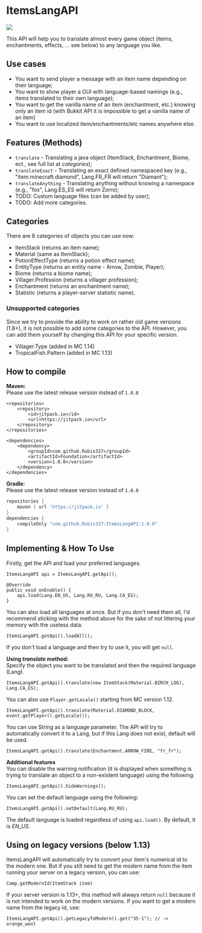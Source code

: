 # ItemsLangAPI
[![](https://jitpack.io/v/Rubix327/ItemsLangAPI.svg)](https://jitpack.io/#Rubix327/ItemsLangAPI)

This API will help you to translate almost every game object (items, enchantments, effects, ... see below) to any language you like.

## Use cases
- You want to send player a message with an item name depending on their language;
- You want to show player a GUI with language-based namings (e.g., items translated to their own language);
- You want to get the vanilla name of an item (enchantment, etc.) knowing only an item id (with Bukkit API it is impossible to get a vanilla name of an item)
- You want to use localized item/enchantments/etc names anywhere else.

## Features (Methods)
- `translate` - Translating a java object (ItemStack, Enchantment, Biome, ect., see full list at *categories*);
- `translateExact` - Translating an exact defined namespaced key (e.g., "item.minecraft.diamond", Lang.FR_FR will return "Diamant");
- `translateAnything` - Translating anything without knowing a namespace (e.g., "fox", Lang.ES_ES will return Zorro);
- TODO: Custom language files (can be added by user);
- TODO: Add more categories.

## Categories

There are 8 categories of objects you can use now:
- ItemStack (returns an item name);
- Material (same as ItemStack);
- PotionEffectType (returns a potion effect name);
- EntityType (returns an entity name - Arrow, Zombie, Player);
- Biome (returns a biome name);
- Villager.Profession (returns a villager profession);
- Enchantment (returns an enchantment name);
- Statistic (returns a player-server statistic name).

### Unsupported categories

Since we try to provide the ability to work on rather old game versions (1.8+), 
it is not possible to add some categories to the API. However, you can add them
yourself by changing this API for your specific version.
- Villager.Type (added in MC 1.14)
- TropicalFish.Pattern (added in MC 1.13)

## How to compile

**Maven:**<br>
Please use the latest release version instead of `1.0.0`
```maven
<repositories>
    <repository>
        <id>jitpack.io</id>
        <url>https://jitpack.io</url>
    </repository>
</repositories>

<dependencies>
    <dependency>
        <groupId>com.github.Rubix327</groupId>
        <artifactId>Foundation</artifactId>
        <version>1.0.0</version>
    </dependency>
</dependencies>
```

**Gradle:**<br>
Please use the latest release version instead of `1.0.0`
```gradle
repositories {
    maven { url 'https://jitpack.io' }
}
dependencies {
    compileOnly "com.github.Rubix327:ItemsLangAPI:1.0.0"
}
```

## Implementing & How To Use
Firstly, get the API and load your preferred languages.
```
ItemsLangAPI api = ItemsLangAPI.getApi();

@Override
public void onEnable() {
    api.load(Lang.EN_US, Lang.RU_RU, Lang.CA_ES);
}
```
You can also load all languages at once. 
But if you don't need them all, I'd recommend sticking with the method above
for the sake of not littering your memory with the useless data.
```
ItemsLangAPI.getApi().loadAll();
```
If you don't load a language and then try to use it, you will get `null`.

**Using _translate_ method:**<br>
Specify the object you want to be translated and then the required language (Lang).
```
ItemsLangAPI.getApi().translate(new ItemStack(Material.BIRCH_LOG), Lang.CA_ES);
```
You can also use `Player.getLocale()` starting from MC version 1.12.
```
ItemsLangAPI.getApi().translate(Material.DIAMOND_BLOCK, event.getPlayer().getLocale());
```
You can use String as a language parameter. The API will try to automatically convert it to a Lang,
but if this Lang does not exist, default will be used.
```
ItemsLangAPI.getApi().translate(Enchantment.ARROW_FIRE, "fr_fr");
```

**Additional features**<br>
You can disable the warning notification (it is displayed when something is trying to
translate an object to a non-existent language) using the following:
```
ItemsLangAPI.getApi().hideWarnings();
```
You can set the default language using the following:
```
ItemsLangAPI.getApi().setDefault(Lang.RU_RU);
```
The default language is loaded regardless of using `api.load()`. By default, it is _EN_US_.

## Using on legacy versions (below 1.13)
ItemsLangAPI will automatically try to convert your item's numerical id to the modern one.
But if you still need to get the modern name from the item running your server on
a legacy version, you can use:
```
Comp.getModernId(ItemStack item)
```
If your server version is 1.13+, this method will always return `null` because it is not
intended to work on the modern versions. If you want to get a modern name from
the legacy id, use:
```
ItemsLangAPI.getApi().getLegacyToModern().get("35-1"); // -> orange_wool
```
